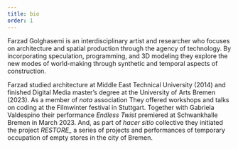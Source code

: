 ```yaml
---
title: bio
order: 1
---
```


Farzad Golghasemi is an interdisciplinary artist and researcher who focuses on architecture and spatial production through the agency of technology. By incorporating speculation, programming, and 3D modeling they explore the new modes of world-making through synthetic and temporal aspects of construction.

Farzad studied architecture at Middle East Technical University (2014) and finished Digital Media master’s degree at the University of Arts Bremen (2023). As a member of *nota* association They offered workshops and talks on coding at the Filmwinter festival in Stuttgart. Together with Gabriela Valdespino their performance *Endless Twist* premiered at Schwankhalle Bremen in March 2023. And, as part of *hacer sitio* collective they initiated the project *RESTORE_* a series of projects and performances of temporary occupation of empty stores in the city of Bremen.